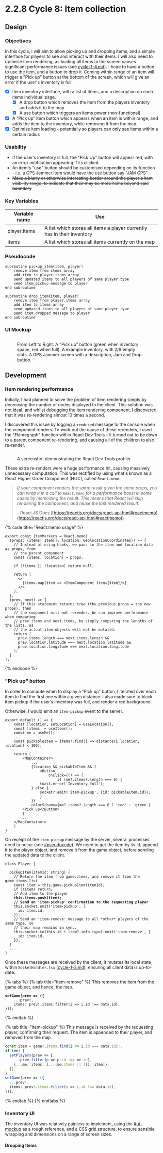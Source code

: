 # 2.2.8 Cycle 8: Item collection

## Design

### Objectives

In this cycle, I will aim to allow picking up and dropping items, and a simple interface for players to see and interact with their items. I will also need to optimise item rendering, as loading all items to the screen causes significant performance issues (see [cycle-1-4.md](cycle-1-4.md "mention")). I hope to have a button to use the item, and a button to drop it. Coming within range of an item will trigger a "Pick up" button at the bottom of the screen, which will give an error if the user's inventory is full

* [x] Item inventory interface, with a list of items, and a description on each items individual page.
  * [x] A drop button which removes the item from the players inventory and adds it to the map
  * [x] A use button which triggers an items power (non-functional)
* [x] A "Pick up" item button which appears when an item is within range, and adds the item to the inventory, while removing it from the map.
* [x] Optimise item loading - potentially so players can only see items within a certain radius

### Usability

* If the user's inventory is full, the "Pick Up" button will appear red, with an error notification appearing if its clicked.
* An item's "use" button should be customised depending on its function - i.e. a GPS Jammer item would have the use button say "JAM GPS"
* ~~Make a blurry or otherwise interesting border around the player's item visibility range, to indicate that their may be more items beyond said boundary~~

### Key Variables

| Variable name | Use                                                                     |
| ------------- | ----------------------------------------------------------------------- |
| player.items  | A list which stores all items a player currently has in their inventory |
| items         | A list which stores all items currently on the map                      |

### Pseudocode

```
subroutine pickup_item(item, player)
    remove item from items array
    add item to player.items array
    send updated items to all players of same player.type
    send item_pickup message to player
end subroutine

subroutine drop_item(item, player)
    remove item from player.items array
    add item to items array
    send updated items to all players of same player.type
    send item_dropped message to player    
end subroutine
```

### UI Mockup

<figure><img src="../.gitbook/assets/image (1).png" alt=""><figcaption><p>From Left to Right: A "Pick up" button (green when inventory space, red when full). A example inventory, with 2/6 empty slots. A GPS Jammer screen with a description, Jam and Drop button.</p></figcaption></figure>

## Development

### Item rendering performance

Initially, I had planned to solve the problem of item rendering simply by decreasing the number of nodes displayed to the client. This solution was not ideal, and whilst debugging the item rendering component, I discovered that it was re-rendering almost 10 times a second.

I discovered this issue by logging a `rendered` message to the console when the component renders. To work out the cause of these rerenders, I used the "Flamegraph" function within React Dev Tools - it turned out to be down to a parent component re-rendering, and causing all of the children to also re-render.&#x20;

<figure><img src="../.gitbook/assets/image.png" alt=""><figcaption><p>A screenshot demonstrating the React Dev Tools profiler</p></figcaption></figure>

These extra re-renders were a huge performance hit, causing massively unnecessary computation. This was rectified by using what's known as a React Higher Order Component (HOC), called `React.memo`.

> _If your component renders the same result given the same props, you can wrap it in a call to `React.memo` for a performance boost in some cases by memoizing the result. This means that React will skip rendering the component, and reuse the last rendered result_.
>
> \- React.JS Docs ([https://reactjs.org/docs/react-api.html#reactmemo](https://reactjs.org/docs/react-api.html#reactmemo))

{% code title="React.memo usage" %}
```tsx
export const ItemMarkers = React.memo(
  (props: {items: Item[]; location: GeolocationCoordinates}) => {
    // Instead of using hooks, we pass in the item and location data as props, from
    // the parent component
    const {items, location} = props;

    if (!items || !location) return null;

    return (
      <>
        {items.map(item => <ItemComponent item={item}/>}
      </>
    );
  },
  (prev, next) => {
    // If this statement returns true (the previous props = the new props), then
    // the component will not rerender. We can improve performance when comparing
    // prev.items and next.items, by simply comparing the lengths of the lists, as
    // the actual item objects will not be mutated.
    return (
      prev.items.length === next.items.length &&
      prev.location.latitude === next.location.latitude &&
      prev.location.longitude === next.location.longitude
    );
  }
);
```
{% endcode %}

### "Pick up" button

In order to compute when to display a "Pick up" button, I iterated over each item to find the first one within a given distance. I also made sure to block item pickup if the user's inventory was full, and render a red background.

Otherwise, I would emit an `item-pickup` event to the server.

```tsx
export default () => {
    const [location, setLocation] = useLocation();
    const [items] = useItems();
    const me = useMe();
    ...
    const pickableItem = items?.find(i => distance(i.location, location) < 100);
    
    return (
        <MapContainer>
            ...
            {location && pickableItem && (
                <Button
                    onClick={() => {
                        if (me?.items?.length === 6) {
			    toast.error('Inventory full');
			} else {
			    socket?.emit('item-pickup', {id: pickableItem.id});
		        }
		    }}
		    colorScheme={me?.items?.length === 6 ? 'red' : 'green'}
		>Pick up</Button>
	    }
	    ...
	</MapContainer>
    )
}
```

On receipt of the `item-pickup` message by the server, several processes need to occur (see [#pseudocode](2.2.8-cycle-8-item-optimisation.md#pseudocode "mention")). We need to get the item by its id, append it to the player object, and remove it from the game object, before sending the updated data to the client.

<pre class="language-typescript"><code class="lang-typescript">class Player {
    ...
  pickupItem(itemId: string) {
    // Return the item from game.items, and remove it from the game.items list
    const item = this.game.pickupItem(itemId);
    if (!item) return;
    // Add item to the player
<strong>    this.items.push(item);
</strong><strong>    // Send an 'item-pickup' confirmation to the requesting player
</strong>    this.socket.emit('item-pickup', {
      id: item.id,
    });
    // Send an 'item-remove' message to all *other* players of the same type, so 
    // their map remains in sync.
    this.socket.to(this.id + item?.info.type).emit('item-remove', {
      id: item.id,
<strong>    });
</strong>  }
  ...
}</code></pre>

Once these messages are received by the client, it mutates its local state within `SocketHandler.tsx` ([cycle-1-3.md](cycle-1-3.md "mention")), ensuring all client data is up-to-date.

{% tabs %}
{% tab title="item-remove" %}
This removes the item from the game object, and hence, the map.

<pre class="language-typescript"><code class="lang-typescript"><strong>setGame(prev => ({
</strong>    ...prev!,
    items: prev!.items.filter(i => i.id !== data.id),
}));</code></pre>
{% endtab %}

{% tab title="item-pickup" %}
This message is received by the requesting player, confirming their request. The item is appended to their player, and removed from the map.

```typescript
const item = game?.items.find(i => i.id === data.id)!;
if (me) {
  setPlayers(prev => [
    ...prev.filter(p => p.id !== me.id),
    {...me, items: [...(me.items || []), item]},
  ]);
}
setGame(prev => ({
  ...prev!,
  items: prev!.items.filter(i => i.id !== data.id),
}));
```
{% endtab %}
{% endtabs %}

### Inventory UI

The inventory UI was relatively painless to implement, using the [#ui-mockup](2.2.8-cycle-8-item-optimisation.md#ui-mockup "mention") as a rough reference, and a CSS grid structure, to ensure sensible wrapping and dimensions on a range of screen sizes.

#### Dropping Items
